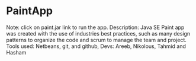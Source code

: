 # PaintApp
Note: click on paint.jar link to run the app.
Description: Java SE Paint app was created with the use of industries best practices, such as many design patterns to organize the code and scrum to manage the team and project. Tools used: Netbeans, git, and github, Devs: Areeb, Nikolous, Tahmid and Hasham

